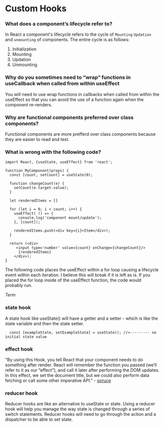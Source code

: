 # Custom Hooks 

### What does a component’s lifecycle refer to?

In React a component's lifecycle refers to the cycle of `Mounting` `Updation` and `unmounting` of components. The entire cycle is as follows: 

1. Initialization 
2. Mounting 
3. Updation
4. Unmounting

### Why do you sometimes need to “wrap” functions in useCallback when called from within useEffect

You will need to use wrap functions in callbacks when called from within the useEffect so that you can avoid the use of a function again when the component re-renders. 

### Why are functional components preferred over class components?

Functional components are more prefferd over class components because they are easier to read and test. 

### What is wrong with the following code?


    import React, {useState, useEffect} from 'react';

    function MyComponent(props) {
      const [count, setCount] = useState(0);

      function changeCount(e) {
        setCount(e.target.value);
      }

      let renderedItems = []

      for (let i = 0; i < count; i++) {
        useEffect( () => {
          console.log('component mount/update');
        }, [count]);

        renderedItems.push(<div key={i}>Item</div>);
      }

      return (<div>
         <input type='number' value={count} onChange={changeCount}/>
          {renderedItems}
        </div>);
    }
    
    
  The following code places the useEffect within a for loop causing a lifecycle event within each iteration. I believe this will break if it is left as is. 
  If you placed the for loop inside of the useEffect function, the code would probably run. 
  
  
_Term_
### state hook
A state hook like useState() will have a getter and a setter - which is like the state variable and then the state setter. 

      const [exampleState, setExampleState] = useState(); //<--------- no initial state value
      
### effect hook

  "By using this Hook, you tell React that your component needs to do something after render. React will remember the function you passed (we’ll refer to it as our “effect”), and call it later after performing the DOM updates. In this effect, we set the document title, but we could also perform data fetching or call some other imperative API." - [soruce](https://reactjs.org/docs/hooks-effect.html)
  
### reducer hook

Reducer hooks are like an alternative to useState or state. Using a reducer hook will help you manage the way state is changed through a series of switch statements. Reducer hooks will need to go through the action and a dispatcher to be able to set state. 
